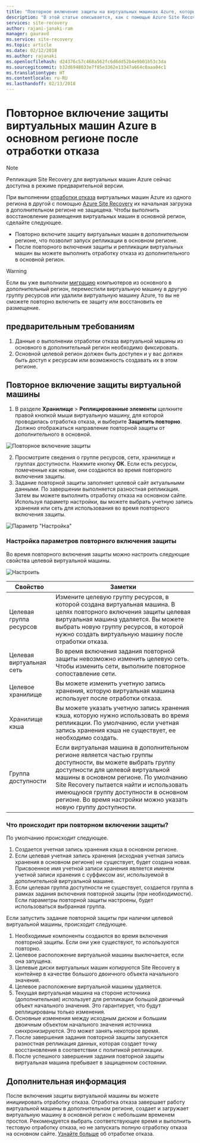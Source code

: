 ```yaml
---
title: "Повторное включение защиты на виртуальных машинах Azure, которые переносятся обратно в основной регион Azure, с помощью Azure Site Recovery после отработки отказа | Документация Майкрософт"
description: "В этой статье описывается, как с помощью Azure Site Recovery включить повторную защиту виртуальных машин Azure в дополнительном регионе после отработки отказа в основном регионе."
services: site-recovery
author: rajani-janaki-ram
manager: gauravd
ms.service: site-recovery
ms.topic: article
ms.date: 02/12/2018
ms.author: rajanaki
ms.openlocfilehash: d24376c57c468a562fc6d6dd52b4e9b01b53c3da
ms.sourcegitcommit: b32d6948033e7f85e3362e13347a664c0aaa04c1
ms.translationtype: HT
ms.contentlocale: ru-RU
ms.lasthandoff: 02/13/2018
---
```

# <a name="reprotect-failed-over-azure-vms-to-the-primary-region"></a>Повторное включение защиты виртуальных машин Azure в основном регионе после отработки отказа


>[!NOTE]
>
> Репликация Site Recovery для виртуальных машин Azure сейчас доступна в режиме предварительной версии.



При выполнении [отработки отказа](site-recovery-failover.md) виртуальных машин Azure из одного региона в другой с помощью [Azure Site Recovery](site-recovery-overview.md) их начальная загрузка в дополнительном регионе не защищена. Чтобы выполнить восстановление размещения виртуальных машин в основной регион, сделайте следующее.

- Повторно включите защиту виртуальных машин в дополнительном регионе, что позволит запуск репликации в основном регионе. 
- После повторного включения защиты и репликации виртуальных машин вы можете выполнить отработку отказа из дополнительного в основной регион.

> [!WARNING]
> Если вы уже выполнили [миграцию](site-recovery-migrate-to-azure.md#what-do-we-mean-by-migration) компьютеров из основного в дополнительный регион, переместили виртуальную машину в другую группу ресурсов или удалили виртуальную машину Azure, то вы не сможете повторно включить ее защиту или восстановить ее размещение.


## <a name="prerequisites"></a>предварительным требованиям
1. Данные о выполнении отработки отказа виртуальной машины из основного в дополнительный регион необходимо фиксировать.
2. Основной целевой регион должен быть доступен и у вас должен быть доступ к ресурсам или возможность создавать их в этом регионе.

## <a name="reprotect-a-vm"></a>Повторное включение защиты виртуальной машины

1. В разделе **Хранилище** > **Реплицированные элементы** щелкните правой кнопкой мыши виртуальную машину, для которой проводилась отработка отказа, и выберите **Защитить повторно**. Должно отображаться направление повторной защиты от дополнительного в основной. 

  ![Повторное включение защиты](./media/site-recovery-how-to-reprotect-azure-to-azure/reprotect.png)

2. Просмотрите сведения о группе ресурсов, сети, хранилище и группах доступности. Нажмите кнопку **ОК**. Если есть ресурсы, помеченные как новые, они создаются во время повторного включения защиты.
3. Задание повторной защиты заполняет целевой сайт актуальными данными. По завершении выполняется разностная репликация. Затем вы можете выполнить отработку отказа на основном сайте. Используя параметр настройки, вы можете выбрать учетную запись хранения или сеть для использования во время повторного включения защиты.

  ![Параметр "Настройка"](./media/site-recovery-how-to-reprotect-azure-to-azure/customize.png)

### <a name="customize-reprotect-settings"></a>Настройка параметров повторного включения защиты

Во время повторного включения защиты можно настроить следующие свойства целевой виртуальной машины.

![Настроить](./media/site-recovery-how-to-reprotect-azure-to-azure/customizeblade.png)

|Свойство |Заметки  |
|---------|---------|
|Целевая группа ресурсов     | Измените целевую группу ресурсов, в которой создана виртуальная машина. В целях повторного включения защиты целевая виртуальная машина удаляется. Вы можете выбрать новую группу ресурсов, в которой нужно создать виртуальную машину после отработки отказа.        |
|Целевая виртуальная сеть     | Во время включения задания повторной защиты невозможно изменить целевую сеть. Чтобы изменить сети, выполните повторное сопоставление сети.         |
|Целевое хранилище     | Вы можете изменить учетную запись хранения, которую виртуальная машина использует после отработки отказа.         |
|Хранилище кэша     | Вы можете указать учетную запись хранения кэша, которую нужно использовать во время репликации. По умолчанию, если учетная запись хранения кэша не существует, ее необходимо создать.         |
|Группа доступности     |Если виртуальная машина в дополнительном регионе является частью группы доступности, вы можете выбрать группу доступности для целевой виртуальной машины в основном регионе. По умолчанию Site Recovery пытается найти и использовать имеющуюся группу доступности в основном регионе. Во время настройки можно указать новую группу доступности.         |


### <a name="what-happens-during-reprotection"></a>Что происходит при повторном включении защиты?

По умолчанию происходит следующее.

1. Создается учетная запись хранения кэша в основном регионе.
2. Если целевая учетная запись хранения (исходная учетная запись хранения в основном регионе) не существует, будет создана новая. Присвоенное имя учетной записи хранения является именем учетной записи хранения с суффиксом asr, используемой в дополнительной виртуальной машине.
3. Если целевая группа доступности не существует, создается группа в рамках задания включения повторной защиты (при необходимости). Если параметры повторной защиты настроены, будет использоваться выбранная группа.

Если запустить задание повторной защиты при наличии целевой виртуальной машины, происходит следующее.

1. Необходимые компоненты создаются во время включения повторной защиты. Если они уже существуют, то используются повторно.
2. Целевое расположение виртуальной машины выключается, если она запущена.
3. Целевые диски виртуальных машин копируются Site Recovery в контейнер в качестве большого двоичного объекта начального значения.
4. Целевое расположение виртуальной машины удаляется.
5. Текущая виртуальная машина на стороне источника (дополнительная) использует для репликации большой двоичный объект начального значения. Это гарантирует, что будут реплицированы только изменения.
6. Основные изменения между исходным диском и большим двоичным объектом начального значения источника синхронизируются. Это может занять некоторое время.
7. После завершения задания повторной защиты запускается разностная репликация данных, которая создает точку восстановления в соответствии с политикой репликации.
8. После успешного завершения задания повторной защиты виртуальная машина пребывает в защищенном состоянии.

## <a name="next-steps"></a>Дополнительная информация

После включения защиты виртуальной машины вы можете инициировать отработку отказа. Отработка отказа завершает работу виртуальной машины в дополнительном регионе, создает и загружает виртуальную машину в основной регион с небольшим временем простоя. Рекомендуется выбрать соответствующее время и выполнить тестовую отработку отказа, но не запускать полную отработку отказа на основном сайте. [Узнайте больше](site-recovery-failover.md) об отработке отказа.

